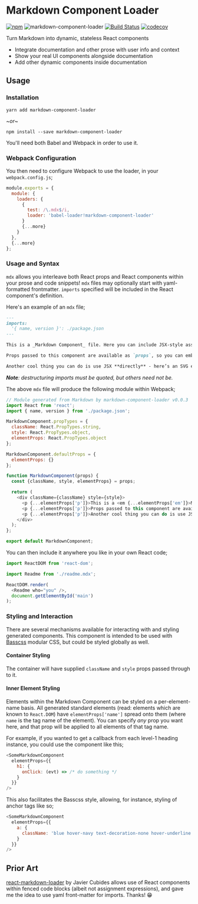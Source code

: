 # Markdown Component Loader
[![npm](https://img.shields.io/npm/v/markdown-component-loader.svg?maxAge=2592000)](https://www.npmjs.com/package/markdown-component-loader) ![markdown-component-loader](https://img.shields.io/npm/l/markdown-component-loader.svg?maxAge=2592000) [![Build Status](https://travis-ci.org/ticky/markdown-component-loader.svg?branch=master)](https://travis-ci.org/ticky/markdown-component-loader) [![codecov](https://codecov.io/gh/ticky/markdown-component-loader/branch/master/graph/badge.svg)](https://codecov.io/gh/ticky/markdown-component-loader)

Turn Markdown into dynamic, stateless React components

- Integrate documentation and other prose with user info and context
- Show your real UI components alongside documentation
- Add other dynamic components inside documentation

## Usage

### Installation

```shell
yarn add markdown-component-loader
```

~_or_~

```shell
npm install --save markdown-component-loader
```

You'll need both Babel and Webpack in order to use it.

### Webpack Configuration

You then need to configure Webpack to use the loader, in your `webpack.config.js`;

```javascript
module.exports = {
  module: {
    loaders: {
      {
        test: /\.mdx$/i,
        loader: 'babel-loader!markdown-component-loader'
      }
      {...more}
    }
  },
  {...more}
};
```

### Usage and Syntax

`mdx` allows you interleave both React props and React components within your prose and code snippets! `mdx` files may optionally start with yaml-formatted frontmatter. `imports` specified will be included in the React component's definition.

Here's an example of an `mdx` file;
```markdown
---
imports:
  '{ name, version }': ./package.json
---

This is a _Markdown Component_ file. Here you can include JSX-style assignment expressions; this component was generated using version {{ version }} of {{ name }}!

Props passed to this component are available as `props`, so you can embed those too! Hello there, {{ props.who || 'world' }}!

Another cool thing you can do is use JSX **directly** - here’s an SVG element, used inline: {{ <svg style={{ display: 'inline', height: '1em' }} viewBox="0 0 304 290"><path fill="none" stroke="currentColor" strokeWidth="16" d="M2,111 h300 l-242.7,176.3 92.7,-285.3 92.7,285.3 z" /></svg> }}.

```

_**Note**: destructuring imports must be quoted, but others need not be._

The above `mdx` file will produce the following module within Webpack;

```javascript
// Module generated from Markdown by markdown-component-loader v0.0.3
import React from 'react';
import { name, version } from './package.json';

MarkdownComponent.propTypes = {
  className: React.PropTypes.string,
  style: React.PropTypes.object,
  elementProps: React.PropTypes.object
};

MarkdownComponent.defaultProps = {
  elementProps: {}
};

function MarkdownComponent(props) {
  const {className, style, elementProps} = props;

  return (
    <div className={className} style={style}>
      <p {...elementProps['p']}>This is a <em {...elementProps['em']}>Markdown Component</em> file. Here you can include JSX-style assignment expressions; this component was generated using version { version } of { name }!</p>
      <p {...elementProps['p']}>Props passed to this component are available as <code {...elementProps['code']}>props</code>, so you can embed those too! Hello there, { props.who || 'world' }!</p>
      <p {...elementProps['p']}>Another cool thing you can do is use JSX <strong {...elementProps['strong']}>directly</strong> - here’s an SVG element, used inline: { <svg {...elementProps['svg']} style={{ display: 'inline', height: '1em' }} viewBox="0 0 304 290"><path {...elementProps['path']} fill="none" stroke="currentColor" strokeWidth="16" d="M2,111 h300 l-242.7,176.3 92.7,-285.3 92.7,285.3 z" /></svg> }.</p>
    </div>
  );
};

export default MarkdownComponent;

```

You can then include it anywhere you like in your own React code;

```javascript
import ReactDOM from 'react-dom';

import Readme from './readme.mdx';

ReactDOM.render(
  <Readme who="you" />,
  document.getElementById('main')
);
```

### Styling and Interaction

There are several mechanisms available for interacting with and styling generated components. This component is intended to be used with [Basscss](http://www.basscss.com/) modular CSS, but could be styled globally as well.

#### Container Styling

The container will have supplied `className` and `style` props passed through to it.

#### Inner Element Styling

Elements within the Markdown Component can be styled on a per-element-name basis. All generated standard elements (read: elements which are known to `React.DOM`) have `elementProps['name']` spread onto them (where `name` is the tag name of the element). You can specify _any_ prop you want here, and that prop will be applied to all elements of that tag name.

For example, if you wanted to get a callback from each level-1 heading instance, you could use the component like this;

```javascript
<SomeMarkdownComponent
  elementProps={{
    h1: {
      onClick: (evt) => /* do something */
    }
  }}
/>
```

This also facilitates the Basscss style, allowing, for instance, styling of anchor tags like so;

```javascript
<SomeMarkdownComponent
  elementProps={{
    a: {
      className: 'blue hover-navy text-decoration-none hover-underline'
    }
  }}
/>
```

## Prior Art

[react-markdown-loader](https://github.com/javiercf/react-markdown-loader) by Javier Cubides allows use of React components within fenced code blocks (albeit not assignment expressions), and gave me the idea to use yaml front-matter for imports. Thanks! 😁
